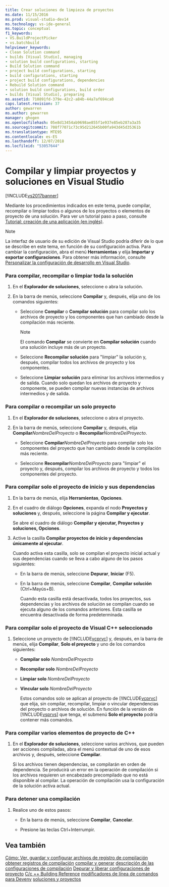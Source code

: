 ```yaml
---
title: Crear soluciones de limpieza de proyectos
ms.date: 11/15/2016
ms.prod: visual-studio-dev14
ms.technology: vs-ide-general
ms.topic: conceptual
f1_keywords:
- VS.BuildProjectPicker
- vs.batchbuild
helpviewer_keywords:
- Clean Solution command
- builds [Visual Studio], managing
- solution build configurations, starting
- Build Solution command
- project build configurations, starting
- build configurations, starting
- project build configurations, dependencies
- Rebuild Solution command
- solution build configurations, build order
- builds [Visual Studio], preparing
ms.assetid: 710891fd-379e-42c2-a84b-44a7af694ca0
caps.latest.revision: 37
author: gewarren
ms.author: gewarren
manager: ghogen
ms.openlocfilehash: 05e8d13454ab9698ae855f1e937e85eb287a3a35
ms.sourcegitcommit: 708f77071c73c95d212645b00fa943d45d35361b
ms.translationtype: MTE95
ms.contentlocale: es-ES
ms.lasthandoff: 12/07/2018
ms.locfileid: "53057644"
---
```

# <a name="building-and-cleaning-projects-and-solutions-in-visual-studio"></a>Compilar y limpiar proyectos y soluciones en Visual Studio
[!INCLUDE[vs2017banner](../includes/vs2017banner.md)]

Mediante los procedimientos indicados en este tema, puede compilar, recompilar o limpiar todos o algunos de los proyectos o elementos de proyecto de una solución. Para ver un tutorial paso a paso, consulte [Tutorial: creación de una aplicación (en inglés)](../ide/walkthrough-building-an-application.md).

> [!NOTE]
>  La interfaz de usuario de su edición de Visual Studio podría diferir de lo que se describe en este tema, en función de su configuración activa. Para cambiar la configuración, abra el menú **Herramientas** y elija **Importar y exportar configuraciones**. Para obtener más información, consulte [Personalizar la configuración de desarrollo en Visual Studio](http://msdn.microsoft.com/en-us/22c4debb-4e31-47a8-8f19-16f328d7dcd3).

### <a name="to-build-rebuild-or-clean-an-entire-solution"></a>Para compilar, recompilar o limpiar toda la solución

1.  En el **Explorador de soluciones**, seleccione o abra la solución.

2.  En la barra de menús, seleccione **Compilar** y, después, elija uno de los comandos siguientes:

    -   Seleccione **Compilar** o **Compilar solución** para compilar solo los archivos de proyecto y los componentes que han cambiado desde la compilación más reciente.

        > [!NOTE]
        >  El comando **Compilar** se convierte en **Compilar solución** cuando una solución incluye más de un proyecto.

    -   Seleccione **Recompilar solución** para "limpiar" la solución y, después, compilar todos los archivos de proyecto y los componentes.

    -   Seleccione **Limpiar solución** para eliminar los archivos intermedios y de salida. Cuando solo quedan los archivos de proyecto y componente, se pueden compilar nuevas instancias de archivos intermedios y de salida.

### <a name="to-build-or-rebuild-a-single-project"></a>Para compilar o recompilar un solo proyecto

1.  En el **Explorador de soluciones**, seleccione o abra el proyecto.

2.  En la barra de menús, seleccione **Compilar** y, después, elija **Compilar**_NombreDelProyecto_ o **Recompilar**_NombreDelProyecto_.

    -   Seleccione **Compilar**_NombreDelProyecto_ para compilar solo los componentes del proyecto que han cambiado desde la compilación más reciente.

    -   Seleccione **Recompilar**_NombreDelProyecto_ para "limpiar" el proyecto y, después, compilar los archivos de proyecto y todos los componentes del proyecto.

### <a name="to-build-only-the-startup-project-and-its-dependencies"></a>Para compilar solo el proyecto de inicio y sus dependencias

1. En la barra de menús, elija **Herramientas**, **Opciones**.

2. En el cuadro de diálogo **Opciones**, expanda el nodo **Proyectos y soluciones** y, después, seleccione la página **Compilar y ejecutar**.

    Se abre el cuadro de diálogo **Compilar y ejecutar, Proyectos y soluciones, Opciones**.

3. Active la casilla **Compilar proyectos de inicio y dependencias únicamente al ejecutar**.

    Cuando activa esta casilla, solo se compilan el proyecto inicial actual y sus dependencias cuando se lleva a cabo alguno de los pasos siguientes:

   - En la barra de menús, seleccione **Depurar**, **Iniciar** (F5).

   - En la barra de menús, seleccione **Compilar**, **Compilar solución** (Ctrl+Mayús+B).

     Cuando esta casilla está desactivada, todos los proyectos, sus dependencias y los archivos de solución se compilan cuando se ejecuta alguno de los comandos anteriores. Esta casilla se encuentra desactivada de forma predeterminada.

### <a name="to-build-only-the-selected-visual-c-project"></a>Para compilar solo el proyecto de Visual C++ seleccionado

1. Seleccione un proyecto de [!INCLUDE[vcprvc](../includes/vcprvc-md.md)] y, después, en la barra de menús, elija **Compilar**, **Solo el proyecto** y uno de los comandos siguientes:

   - **Compilar solo** *NombreDelProyecto*

   - **Recompilar solo** *NombreDelProyecto*

   - **Limpiar solo** *NombreDelProyecto*

   - **Vincular solo** *NombreDelProyecto*

     Estos comandos solo se aplican al proyecto de [!INCLUDE[vcprvc](../includes/vcprvc-md.md)] que elija, sin compilar, recompilar, limpiar o vincular dependencias del proyecto o archivos de solución. En función de la versión de [!INCLUDE[vsprvs](../includes/vsprvs-md.md)] que tenga, el submenú **Solo el proyecto** podría contener más comandos.

### <a name="to-compile-multiple-c-project-items"></a>Para compilar varios elementos de proyecto de C++

1.  En el **Explorador de soluciones**, seleccione varios archivos, que pueden ser acciones compiladas, abra el menú contextual de uno de esos archivos y, después, seleccione **Compilar**.

     Si los archivos tienen dependencias, se compilarán en orden de dependencia. Se producirá un error en la operación de compilación si los archivos requieren un encabezado precompilado que no está disponible al compilar. La operación de compilación usa la configuración de la solución activa actual.

### <a name="to-stop-a-build"></a>Para detener una compilación

1.  Realice uno de estos pasos:

    -   En la barra de menús, seleccione **Compilar**, **Cancelar**.

    -   Presione las teclas Ctrl+Interrumpir.

## <a name="see-also"></a>Vea también
 [Cómo: Ver, guardar y configurar archivos de registro de compilación](../ide/how-to-view-save-and-configure-build-log-files.md) [obtener registros de compilación](../msbuild/obtaining-build-logs-with-msbuild.md) [compilar y generar](../ide/compiling-and-building-in-visual-studio.md) [descripción de las configuraciones de compilación](../ide/understanding-build-configurations.md) [Depurar y liberar configuraciones de proyecto](http://msdn.microsoft.com/en-us/0440b300-0614-4511-901a-105b771b236e) [C/c ++ Building Reference](http://msdn.microsoft.com/library/100b4ccf-572c-4d1f-970c-fa0bc0cc0d2d) [modificadores de línea de comandos para Devenv](../ide/reference/devenv-command-line-switches.md) [soluciones y proyectos](../ide/solutions-and-projects-in-visual-studio.md)
